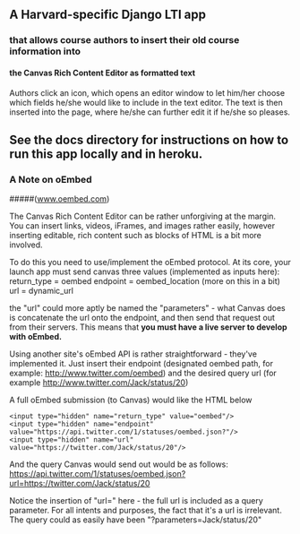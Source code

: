 
## A Harvard-specific Django LTI app 
### that allows course authors to insert their old course information into
#### the Canvas Rich Content Editor as formatted text

Authors click an icon, which opens an editor window to let him/her choose
which fields he/she would like to include in the text editor. The text is then 
inserted into the page, where he/she can further edit it if he/she so pleases.

## See the docs directory for instructions on how to run this app locally and in heroku.


### A Note on oEmbed
#####(www.oembed.com)

The Canvas Rich Content Editor can be rather unforgiving at the margin.
You can insert links, videos, iFrames, and images rather easily, however
inserting editable, rich content such as blocks of HTML is a bit more involved.

To do this you need to use/implement the oEmbed protocol.
At its core, your launch app must send canvas three values (implemented as inputs here):
return_type = oembed
endpoint = oembed_location (more on this in a bit)
url = dynamic_url

the "url" could more aptly be named the "parameters" - what Canvas does is concatenate the url
onto the endpoint, and then send that request out from their servers. This means that
**you must have a live server to develop with oEmbed.**

Using another site's oEmbed API is rather straightforward - they've implemented it.
Just insert their endpoint (designated oembed path, for example: http://www.twitter.com/oembed)
and the desired query url (for example http://www.twitter.com/Jack/status/20)

A full oEmbed submission (to Canvas) would like the HTML below

    <input type="hidden" name="return_type" value="oembed"/>
    <input type="hidden" name="endpoint" value="https://api.twitter.com/1/statuses/oembed.json?"/>
    <input type="hidden" name="url" value="https://twitter.com/Jack/status/20"/>

And the query Canvas would send out would be as follows:
    https://api.twitter.com/1/statuses/oembed.json?url=https://twitter.com/Jack/status/20

Notice the insertion of "url=" here - the full url is included as a query parameter.
For all intents and purposes, the fact that it's a url is irrelevant.
The query could as easily have been "?parameters=Jack/status/20"

